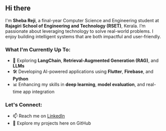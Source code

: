 ## Hi there

I'm **Sheba Reji**, a final-year Computer Science and Engineering student at **Rajagiri School of Engineering and Technology (RSET)**, Kerala.
I’m passionate about leveraging technology to solve real-world problems. I enjoy building intelligent systems that are both impactful and user-friendly.

### What I'm Currently Up To:
- 🔬 Exploring **LangChain**, **Retrieval-Augmented Generation (RAG)**, and **LLMs**
- 🛠️ Developing AI-powered applications using **Flutter**, **Firebase**, and **Python**
- 📊 Enhancing my skills in **deep learning**, **model evaluation**, and real-time app integration

### Let's Connect:
- 📫 Reach me on [LinkedIn](https://www.linkedin.com/in/sheba-reji-38182629a/)
- 📁 Explore my projects here on GitHub


